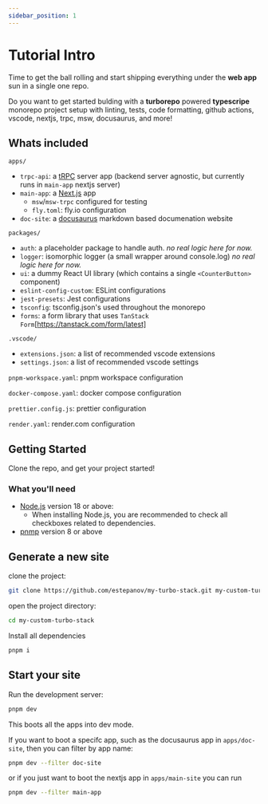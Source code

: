 ```yaml
---
sidebar_position: 1
---
```


# Tutorial Intro

Time to get the ball rolling and start shipping everything under the **web app** sun in a single one repo.

Do you want to get started bulding with a **turborepo** powered **typescripe** monorepo project setup with linting, tests, code formatting, github actions, vscode, nextjs, trpc, msw, docusaurus, and more!

## Whats included

`apps/`

- `trpc-api`: a [tRPC](https://trpc.io/) server app (backend server agnostic, but currently runs in `main-app` nextjs server)
- `main-app`: a [Next.js](https://nextjs.org/) app
  - `msw`/`msw-trpc` configured for testing
  - `fly.toml`: fly.io configuration
- `doc-site`: a [docusaurus](https://docusaurus.io/) markdown based documenation website

`packages/`

- `auth`: a placeholder package to handle auth. _no real logic here for now._
- `logger`: isomorphic logger (a small wrapper around console.log) _no real logic here for now._
- `ui`: a dummy React UI library (which contains a single `<CounterButton>` component)
- `eslint-config-custom`: ESLint configurations
- `jest-presets`: Jest configurations
- `tsconfig`: tsconfig.json's used throughout the monorepo
- `forms`: a form library that uses `TanStack Form`[https://tanstack.com/form/latest]

`.vscode/`

- `extensions.json`: a list of recommended vscode extensions
- `settings.json`: a list of recommended vscode settings

`pnpm-workspace.yaml`: pnpm workspace configuration

`docker-compose.yaml`: docker compose configuration

`prettier.config.js`: prettier configuration

`render.yaml`: render.com configuration

## Getting Started

Clone the repo, and get your project started!

### What you'll need

- [Node.js](https://nodejs.org/en/download/) version 18 or above:
  - When installing Node.js, you are recommended to check all checkboxes related to dependencies.
- [pnmp](https://pnpm.io/) version 8 or above

## Generate a new site

clone the project:

```bash
git clone https://github.com/estepanov/my-turbo-stack.git my-custom-turbo-stack
```

open the project directory:

```bash
cd my-custom-turbo-stack
```

Install all dependencies

```bash
pnpm i
```

## Start your site

Run the development server:

```bash
pnpm dev
```

This boots all the apps into dev mode.

If you want to boot a specifc app, such as the docusaurus app in `apps/doc-site`, then you can filter by app name:

```bash
pnpm dev --filter doc-site
```

or if you just want to boot the nextjs app in `apps/main-site` you can run

```bash
pnpm dev --filter main-app
```
